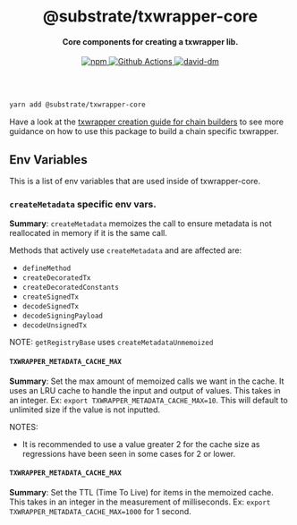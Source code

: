 <br /><br />

<h1 align="center">@substrate/txwrapper-core</h1>
<h4 align="center">Core components for creating a txwrapper lib.</h4>

<p align="center">
  <a href="https://www.npmjs.com/package/@substrate/txwrapper-orml">
    <img alt="npm" src="https://img.shields.io/npm/v/@substrate/txwrapper-core.svg" />
  </a>
  <a href="https://github.com/paritytech/txwrapper-core/actions">
    <img alt="Github Actions" src="https://github.com/paritytech/txwrapper-core/workflows/pr/badge.svg" />
  </a>
  <a href="https://david-dm.org/paritytech/txwrapper-core">
    <img alt="david-dm" src="https://img.shields.io/david/paritytech/txwrapper-core.svg" />
  </a>
</p>

<br /><br />

```bash
yarn add @substrate/txwrapper-core
```

Have a look at the [txwrapper creation guide for chain builders](../../CHAIN_BUILDER.md) to see more guidance on how to use this package to build a chain specific txwrapper.

## Env Variables

This is a list of env variables that are used inside of txwrapper-core.


### `createMetadata` specific env vars.

**Summary**: 
`createMetadata` memoizes the call to ensure metadata is not reallocated in memory if it is the same call.

Methods that actively use `createMetadata` and are affected are:
- `defineMethod`
- `createDecoratedTx`
- `createDecoratedConstants`
- `createSignedTx`
- `decodeSignedTx`
- `decodeSigningPayload`
- `decodeUnsignedTx`

NOTE: `getRegistryBase` uses `createMetadataUnmemoized`

#### `TXWRAPPER_METADATA_CACHE_MAX`

**Summary**: 
Set the max amount of memoized calls we want in the cache. It uses an LRU cache to handle the input and output of values. This takes in an integer. Ex: `export TXWRAPPER_METADATA_CACHE_MAX=10`. This will default to unlimited size if the value is not inputted.

NOTES: 

- It is recommended to use a value greater 2 for the cache size as regressions have been seen in some cases for 2 or lower.

#### `TXWRAPPER_METADATA_CACHE_MAX`

**Summary**:
Set the TTL (Time To Live) for items in the memoized cache. This takes in an integer in the measurement of milliseconds. Ex: `export TXWRAPPER_METADATA_CACHE_MAX=1000` for 1 second.
